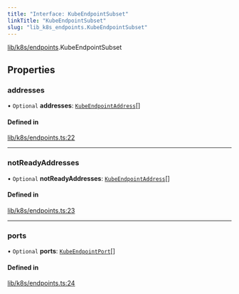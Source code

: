 ```yaml
---
title: "Interface: KubeEndpointSubset"
linkTitle: "KubeEndpointSubset"
slug: "lib_k8s_endpoints.KubeEndpointSubset"
---
```


[lib/k8s/endpoints](../modules/lib_k8s_endpoints.md).KubeEndpointSubset

## Properties

### addresses

• `Optional` **addresses**: [`KubeEndpointAddress`](lib_k8s_endpoints.KubeEndpointAddress.md)[]

#### Defined in

[lib/k8s/endpoints.ts:22](https://github.com/headlamp-k8s/headlamp/blob/e3b4c5c7/frontend/src/lib/k8s/endpoints.ts#L22)

___

### notReadyAddresses

• `Optional` **notReadyAddresses**: [`KubeEndpointAddress`](lib_k8s_endpoints.KubeEndpointAddress.md)[]

#### Defined in

[lib/k8s/endpoints.ts:23](https://github.com/headlamp-k8s/headlamp/blob/e3b4c5c7/frontend/src/lib/k8s/endpoints.ts#L23)

___

### ports

• `Optional` **ports**: [`KubeEndpointPort`](lib_k8s_endpoints.KubeEndpointPort.md)[]

#### Defined in

[lib/k8s/endpoints.ts:24](https://github.com/headlamp-k8s/headlamp/blob/e3b4c5c7/frontend/src/lib/k8s/endpoints.ts#L24)
